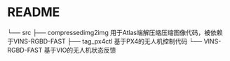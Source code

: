 # README

└── src
    ├── compressedimg2img	用于Atlas端解压缩压缩图像代码，被依赖于VINS-RGBD-FAST
    ├── tag_px4ctl 		基于PX4的无人机控制代码
    └── VINS-RGBD-FAST		基于VIO的无人机状态反馈
